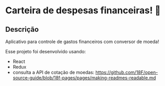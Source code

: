 # Carteira de despesas financeiras! 🤑
## Descrição
Aplicativo para controle de gastos financeiros com conversor de moeda!

Esse projeto foi desenvolvido usando:
* React
* Redux
* consulta a API de cotação de moedas: https://github.com/18F/open-source-guide/blob/18f-pages/pages/making-readmes-readable.md
